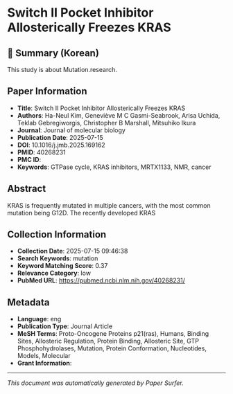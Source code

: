 # Switch II Pocket Inhibitor Allosterically Freezes KRAS

## 📝 Summary (Korean)
This study is about Mutation.research.

## Paper Information
- **Title**: Switch II Pocket Inhibitor Allosterically Freezes KRAS
- **Authors**: Ha-Neul Kim, Geneviève M C Gasmi-Seabrook, Arisa Uchida, Teklab Gebregiworgis, Christopher B Marshall, Mitsuhiko Ikura
- **Journal**: Journal of molecular biology
- **Publication Date**: 2025-07-15
- **DOI**: 10.1016/j.jmb.2025.169162
- **PMID**: 40268231
- **PMC ID**: 
- **Keywords**: GTPase cycle, KRAS inhibitors, MRTX1133, NMR, cancer

## Abstract
KRAS is frequently mutated in multiple cancers, with the most common mutation being G12D. The recently developed KRAS

## Collection Information
- **Collection Date**: 2025-07-15 09:46:38
- **Search Keywords**: mutation
- **Keyword Matching Score**: 0.37
- **Relevance Category**: low
- **PubMed URL**: https://pubmed.ncbi.nlm.nih.gov/40268231/

## Metadata
- **Language**: eng
- **Publication Type**: Journal Article
- **MeSH Terms**: Proto-Oncogene Proteins p21(ras), Humans, Binding Sites, Allosteric Regulation, Protein Binding, Allosteric Site, GTP Phosphohydrolases, Mutation, Protein Conformation, Nucleotides, Models, Molecular
- **Grant Information**: 

---
*This document was automatically generated by Paper Surfer.*
